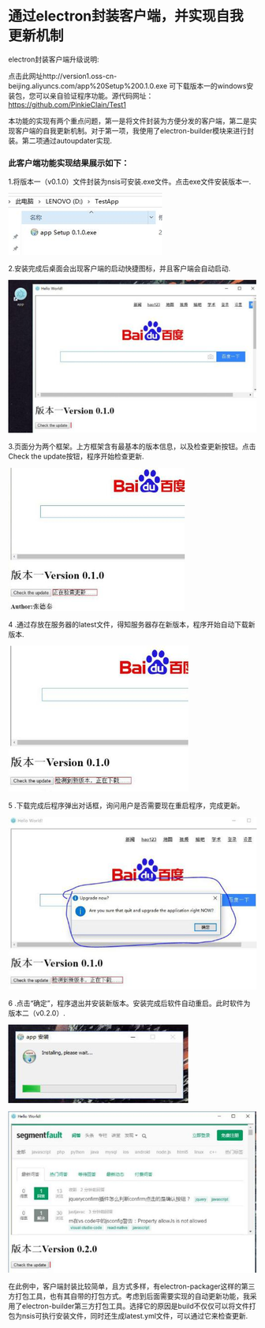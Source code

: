 ﻿# 通过electron封装客户端，并实现自我更新机制  

electron封装客户端升级说明:  

点击此网址http://version1.oss-cn-beijing.aliyuncs.com/app%20Setup%200.1.0.exe 可下载版本一的windows安装包，您可以亲自验证程序功能。源代码网址：https://github.com/PinkieClain/Test1  

本功能的实现有两个重点问题，第一是将文件封装为方便分发的客户端，第二是实现客户端的自我更新机制。对于第一项，我使用了electron-builder模块来进行封装。第二项通过autoupdater实现.  

### 此客户端功能实现结果展示如下：  

1.将版本一（v0.1.0）文件封装为nsis可安装.exe文件。点击exe文件安装版本一.  

![image](images/1.jpg)  

2.安装完成后桌面会出现客户端的启动快捷图标，并且客户端会自动启动.  

![image](images/2.jpg)  

3.页面分为两个框架。上方框架含有最基本的版本信息，以及检查更新按钮。点击Check the update按钮，程序开始检查更新.  

![image](images/3.jpg)  

4 .通过存放在服务器的latest文件，得知服务器存在新版本，程序开始自动下载新版本.  

![image](images/4.jpg)  

5 .下载完成后程序弹出对话框，询问用户是否需要现在重启程序，完成更新。  

![image](images/5.jpg)  

6 .点击“确定”，程序退出并安装新版本。安装完成后软件自动重启。此时软件为版本二（v0.2.0）.  

![image](images/6.jpg)  

![image](images/7.jpg)  

在此例中，客户端封装比较简单，且方式多样，有electron-packager这样的第三方打包工具，也有其自带的打包方式。考虑到后面需要实现的自动更新功能，我采用了electron-builder第三方打包工具。选择它的原因是build不仅仅可以将文件打包为nsis可执行安装文件，同时还生成latest.yml文件，可以通过它来检查更新.